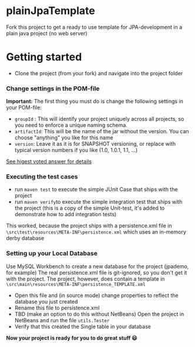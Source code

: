 # plainJpaTemplate
Fork this project to get a ready to use template for JPA-development in a plain java project (no web server)

# Getting started
- Clone the project (from your fork) and navigate into the project folder

### Change settings in the POM-file
**Important:**
The first thing you must do is change the following settings in your POM-file:

- `groupId` : This will identify your project uniquely across all projects, so you need to enforce a unique naming schema. 
- `artifactId`: This will be the name of the jar without the version. You can choose "anything" you like for this name
- `version`: Leave it as it is for SNAPSHOT versioning, or replace with typical version numbers if you like (1.0, 1.0.1, 1.1, ...)

[See higest voted answer for details](https://stackoverflow.com/questions/3724415/maven-artifact-and-groupid-naming)


### Executing the test cases
- run `maven test` to execute the simple JUnit Case that ships with the project
- run `maven verify`to execute the simple integration test that ships with the project 
(this is a copy of the simple Unit-test, it's added to demonstrate how to add integration tests)

This worked, because the project ships with a persistence.xml file in `\src\test\resources\META-INF\persistence.xml` 
which uses an in-memory derby database

### Setting up your Local Database

Use MySQL Workbench to create a new database for the project (jpademo, for example)
The real persistence.xml file is git-ignored, so you don't get it with the project. The project, however, does contain a template in `\src\main\resources\META-INF\persistence_TEMPLATE.xml`

- Open this file and (in source mode) change properties to reflect the database you just created
- Rename this file to persistence.xml
- TBD (make an option to do this without NetBeans) Open the project in NetBeans and run the file `utils.Tester` 
- Verify that this created the Single table in your database

**Now your project is ready for you to do great stuff :smiley:**
